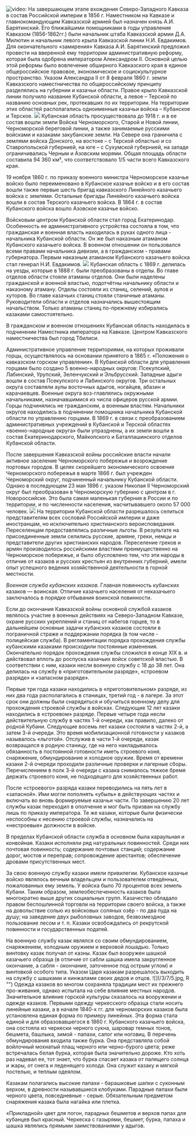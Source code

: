 ![video:](https://rutube.ru/video/3489b8235fef4ebefb3fbd10dc5921be/ "")
На завершающем этапе вхождения Северо-Западного Кавказа в состав Российской империи в 1856 г. Наместником на Кавказе и главнокомандующим Кавказской армией был назначен князь А.И. Барятинский. Его ближайшими помощниками в годы управления Кавказом (1856-1862гг.) были начальник штаба Кавказской армии Д.А. Милютин и начальник левого крыла Кавказской линии Н.И. Евдакимов. Для окончательного «замирения» Кавказа А.И. Барятинский предложил провести на вверенной ему территории административную реформу, которая была одобрена императором Александром  II. Основной целью этой реформы было  вовлечение обширного Кавказского края в единое общероссийское правовое, экономическое и социокультурное пространство. Указом Александра II от 8 февраля 1860 г. земли Кавказского наместничества по общероссийскому принципу разделялись на губернии и казачьи области. Правое крыло Кавказской линии получило название Кубанской области, а левое – Терской по названию основных рек, протекавших по их территории. На территории этих областей располагались одноименные казачьи войска – Кубанское и Терское. 
![](/3/7/1.jpg "")
Кубанская область  просуществовала до 1918 г. и в ее состав вошли земли Войска Черноморского, Старой и Новой линии, Черноморской береговой линии, а также занимаемые русскими войсками и казаками закубанские земли. На Севере она граничила с землями войска Донского, на востоке – с Терской областью и со Ставропольской губернией, на юге – с Сухумской губернией, на западе ограничивались Черным и Азовским морями. Общая площадь области составила 94 360 км², что соответствовало 1/5 части всего Кавказского края.

19 ноября 1860 г. по приказу военного министра Черноморское казачье войско было переименовано в Кубанское казачье войско и в его состав вошли также первые шесть бригад кавказского Линейного казачьего войска с землями. Остальные бригады Линейного казачьего войска вошли в состав Терского казачьего войска. В 1864 г. в состав Кубанского войска вошло Азовское казачье войско. 

Войсковым центром Кубанской области стал город Екатеринодар. Особенность ее административного устройства состояла в том, что гражданская и военная власть находилась в руках одного лица - начальника Кубанской области. Он же был наказным атаманом Кубанского казачьего войска. В военном отношении он пользовался всеми правами начальника дивизии, а в гражданском - правами губернатора. Первым наказным атаманом Кубанского казачьего   войска стал генерал Н.И. Евдакимов. 
![](/3/7/2.jpg "")
Кубанская область с 1869 г. делилась на уезды, которые в 1888 г. были преобразованы в отделы. Во главе отделов области стояли атаманы отделов. Они были наделены гражданской и военной властью, подотчётны начальнику области и наказному атаману. Отделы состояли из станиц, селений, аулов и хуторов. Во главе казачьих станиц стояли станичные атаманы. Руководители области и отделов назначались вышестоящим начальством. Только атаманы станиц по-прежнему избирались казаками самостоятельно.

В гражданском и военном отношениях Кубанская область находилась в подчинении Наместника императора на Кавказе. Центром Кавказского наместничества был город Тбилиси.

Административное управление территориями, на которых проживали горцы, осуществлялось на основании принятого в 1865 г. «Положения о кавказском горском управлении». В Кубанской области для управления горцами было создано 5 военно-народных округов: Псекупский, Лабинский, Урупский, Зеленчукский и Эльбрусский. Западные адыги вошли в состав Псекупского и Лабинского округов. Три остальных округа составляли аулы восточных адыгов, ногайцев, абазин и карачаевцев. Военные округа воз-главлялись окружными начальниками, назначавшимися из числа офицеров русской армии. Горцы подчинялись не гражданским, а военным властям. Начальники округов находились в подчинении помощника начальника Кубанской области по управлению горцами. В 1869 г. в связи с преобразованием административных учреждений в Кубанской и Терской областях «военно-народные округа» были упразднены, а их земли вошли в состав Екатеринодарского, Майкопского и Баталпашинского отделов Кубанской области.

После завершения Кавказской войны российские власти начали активное заселение Черноморского побережья и возрождение портовых городов. В целях скорейшего экономического освоения Черноморского побережья в марте 1866 г. был учрежден Черноморский округ, подчиненный начальнику Кубанской области. Однако в последующем 23 мая 1896 г. указом Николая II Черноморский округ был преобразован в Черноморскую губернию с центром в г. Новороссийске. Это была самая маленькая губерния в России и по территории, и по численности населения, насчитывавшего около 57 000 человек.
![](/3/7/3.jpg "")
На территории Кубанской области разрешалось селиться представителям всех сословий Российской империи и даже иностранцам, но исключительно христианского вероисповедания. Переселенцам предоставлялись различные льготы. В результате на присоединенные земли селились русские, армяне, греки, немцы и представители других христианских народов. Переселение греков и армян производилось российскими властями преимущественно на Черноморское побережье, и было обусловлено тем, что эти народы в отличие от казаков и русских крестьян из внутренних губерний, имели опыт успешного ведения хозяйственной деятельности в горной местности. 

_Военная служба кубанских казаков._ Главная повинность кубанских казаков — воинская. Отличие казачьего населения от неказачьего заключалось в порядке отбывания воинской повинности. 

Если до окончания Кавказской войны основной службой казаков являлось участие в военных действиях на Северо-Западном Кавказе, охране русских укреплений и станиц от набегов горцев, то в дальнейшем основные задачи кубанских казаков состояли в пограничной страже и поддержании порядка (в том числе - полицейская служба). В регламентации порядка прохождения службы кубанскими казаками происходили постоянные изменения. Окончательно порядок прохождения службы сложился в конце ХIХ в. и действовал вплоть до роспуска казачьих войск советской властью. В соответствии с ним,  казаки несли военную службу с 18 до 38 лет. Она делилась на службу в «приготовительном разряде», «строевом разряде» и «запасном разряде». 

Первые три года казаки находились в «приготовительном» разряде, из них два года располагались в станицах, третий год - в лагере. За этот срок они должны были снарядиться и обучиться военному делу для прохождения строевой службы в войсках. Следующие 12 лет казаки находились в «строевом» разряде. Первые четыре года несли действительную службу в частях 1-й очереди, как правило, далеко от родной Кубани. Следующие восемь лет казаки состояли в частях 2-й, а затем З-й очереди. Это время мобилизационной готовности у казаков называлось «льготой». Отслужив в части 1-й очереди, казак возвращался в родную станицу, где на него накладывалось обязанность в постоянной готовности иметь строевого коня, снаряжение, обмундирование и холодное оружие. Время от времени казаки 2-й очереди проходили различные проверки и лагерные сборы. Перечислением в полк 3-й очереди с казака снималось тяжкое бремя держать строевого коня, не подходящего для хозяйственных работ.

После «строевого» разряда казаки переводились на пять лет в «запасной». Ими могли пополнять «убыль» в действующих частях и включать во вновь формируемые казачьи части. По завершению 20 лет службы казак переходил в ополчение и мог быть призван на службу лишь по приказу императора. Те же казаки, которые были физически неспособны к несению строевой службы, назначались на «нестроевые» должности в войске.

В пределах Кубанской области служба в основном была караульная и конвойная. Казаки исполняли ряд натуральных повинностей. Среди них почтовая повинность; содержание почтовых станций; содержание дорог, мостов и переправ; сопровождение арестантов; обеспечение дровами присутственных мест. 

За свою военную службу казаки имели привилегии. Кубанское казачье войско являлось вечным владельцем и пользователем отведённых, пожалованных ему земель. У войска было 70 процентов всех земель Кубани. Таким образом, землеобеспеченность казаков была многократно выше других социальных групп. Казачество обладало правом беспошлинной торговли на территории своего войска, а также на довольствие солью из войсковых соляных озёр - по два пуда на душу; на заведение двух рыболовных заводов, безвозмездное пользование лесом и т. п. Казаки освобождались от рекрутской повинности и государственных податей.

На военную службу казак являлся со своим обмундированием, снаряжением, холодным оружием и верховой лошадью. Только винтовку казак получал от казны. Казак был вооружен шашкой казачьего образца (в отличие от сабли шашка имела закругленное окончание, а сабля - окончание, заточенное под острым углом) и винтовкой особого типа. Указом Царя казакам разрешалось выходить на службу с шашками и кинжалами своих дедов и отцов.
![](/3/7/5.jpg, R "")
Одежда казаков во многом сохраняла традиции мест их прежнего про-живания, однако испытала на себе влияние местных народов. Значительное влияние горской культуры сказалось на вооружении и одежде казаков. Первыми одежду черкесского образца стали носить линейные казаки, а в начале 1840-х гг. для черноморских казаков была установлена единая форма по примеру линейных. Эта форма стала единой и для образовавшегося в 1860 г. Кубанского казачьего войска, она состояла из черкески черного сукна, шаровар темных тонов, бешмета, башлыка, зимой - папахи, сапог или ноговиц. В перечень обмундирования входила также бурка. Она представляла собой войлочный мохнатый плащ черного или черно-бурого цвета; реже встречалась белая бурка,  которая была значительно дороже. Кто хоть раз надевал ее, тот знает, что бурка спасает казака от палящего солнца и жары, от снега и леденящего холода. Она служит казаку и мягкой постелью, и теплым одеялом.

Казакам полагались высокие папахи - барашковые шапки с суконным верхом, в древности называвшиеся клобуками. Парадные папахи были черного цвета, повседневные - серые. Обязательным предметом снаряжения казака была нагайка или плетка.

«Прикладной» цвет для погон, парадных бешметов и верхов папах для кубанцев был красный. Черкеска c газырями, бешмет, бурка, папаха и шашка являлись прямыми заимствованиями у адыгов.
